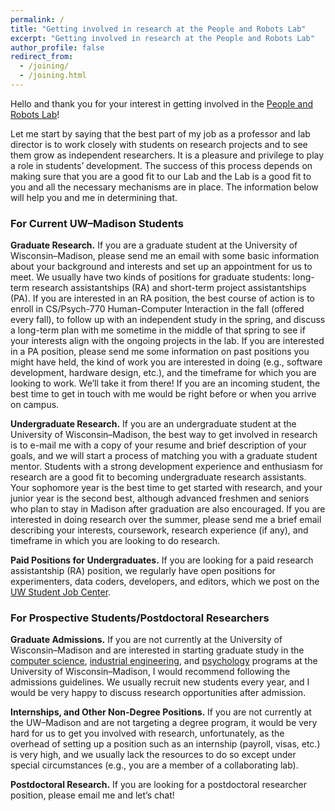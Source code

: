```yaml
---
permalink: /
title: "Getting involved in research at the People and Robots Lab"
excerpt: "Getting involved in research at the People and Robots Lab"
author_profile: false
redirect_from: 
  - /joining/
  - /joining.html
---
```


Hello and thank you for your interest in getting involved in the [People and Robots Lab](http://peopleandrobots.wisc.edu)!

Let me start by saying that the best part of my job as a professor and lab director is to work closely with students on research projects and to see them grow as independent researchers. It is a pleasure and privilege to play a role in students’ development. The success of this process depends on making sure that you are a good fit to our Lab and the Lab is a good fit to you and all the necessary mechanisms are in place. The information below will help you and me in determining that.

### For Current UW–Madison Students

**Graduate Research.** If you are a graduate student at the University of Wisconsin–Madison, please send me an email with some basic information about your background and interests and set up an appointment for us to meet. We usually have two kinds of positions for graduate students: long-term research assistantships (RA) and short-term project assistantships (PA). If you are interested in an RA position, the best course of action is to enroll in CS/Psych-770 Human-Computer Interaction in the fall (offered every fall), to follow up with an independent study in the spring, and discuss a long-term plan with me sometime in the middle of that spring to see if your interests align with the ongoing projects in the lab. If you are interested in a PA position, please send me some information on past positions you might have held, the kind of work you are interested in doing (e.g., software development, hardware design, etc.), and the timeframe for which you are looking to work. We’ll take it from there! If you are an incoming student, the best time to get in touch with me would be right before or when you arrive on campus.

**Undergraduate Research.** If you are an undergraduate student at the University of Wisconsin–Madison, the best way to get involved in research is to e-mail me with a copy of your resume and brief description of your goals, and we will start a process of matching you with a graduate student mentor. Students with a strong development experience and enthusiasm for research are a good fit to becoming undergraduate research assistants. Your sophomore year is the best time to get started with research, and your junior year is the second best, although advanced freshmen and seniors who plan to stay in Madison after graduation are also encouraged. If you are interested in doing research over the summer, please send me a brief email describing your interests, coursework, research experience (if any), and timeframe in which you are looking to do research.

**Paid Positions for Undergraduates.** If you are looking for a paid research assistantship (RA) position, we regularly have open positions for experimenters, data coders, developers, and editors, which we post on the [UW Student Job Center](https://jobcenter.wisc.edu/).

### For Prospective Students/Postdoctoral Researchers

**Graduate Admissions.** If you are not currently at the University of Wisconsin–Madison and are interested in starting graduate study in the [computer science](http://www.cs.wisc.edu/academics/graduate-programs), [industrial engineering](https://www.engr.wisc.edu/department/industrial-systems-engineering/academics-2/master-of-science-phd-in-industrial-systems-engineering/), and [psychology](http://psych.wisc.edu/graduate-program/admission-and-requirements/) programs at the University of Wisconsin–Madison, I would recommend following the admissions guidelines. We usually recruit new students every year, and I would be very happy to discuss research opportunities after admission.

**Internships, and Other Non-Degree Positions.** If you are not currently at the UW–Madison and are not targeting a degree program, it would be very hard for us to get you involved with research, unfortunately, as the overhead of setting up a position such as an internship (payroll, visas, etc.) is very high, and we usually lack the resources to do so except under special circumstances (e.g., you are a member of a collaborating lab).

**Postdoctoral Research.** If you are looking for a postdoctoral researcher position, please email me and let’s chat!
